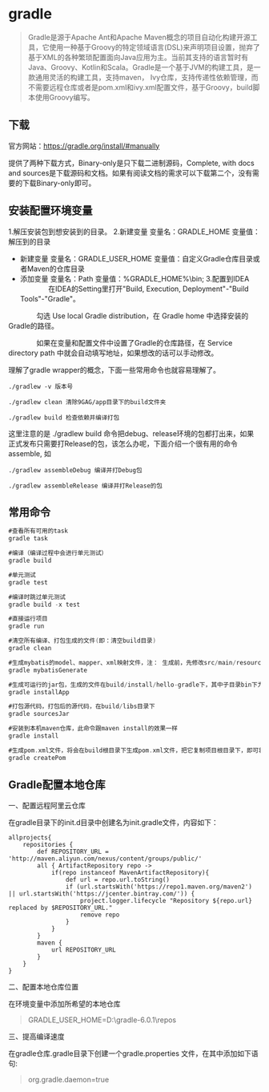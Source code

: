 # gradle

>Gradle是源于Apache Ant和Apache Maven概念的项目自动化构建开源工具，它使用一种基于Groovy的特定领域语言(DSL)来声明项目设置，抛弃了基于XML的各种繁琐配置面向Java应用为主。当前其支持的语言暂时有Java、Groovy、Kotlin和Scala。Gradle是一个基于JVM的构建工具，是一款通用灵活的构建工具，支持maven， Ivy仓库，支持传递性依赖管理，而不需要远程仓库或者是pom.xml和ivy.xml配置文件，基于Groovy，build脚本使用Groovy编写。


## 下载
官方网站：https://gradle.org/install/#manually

提供了两种下载方式，Binary-only是只下载二进制源码，Complete, with docs and sources是下载源码和文档。如果有阅读文档的需求可以下载第二个，没有需要的下载Binary-only即可。

## 安装配置环境变量

1.解压安装包到想安装到的目录。
2.新建变量 变量名：GRADLE_HOME 变量值：解压到的目录
  - 新建变量 变量名：GRADLE_USER_HOME 变量值：自定义Gradle仓库目录或者Maven的仓库目录
  - 添加变量 变量名：Path 变量值：%GRADLE_HOME%\bin;
3.配置到IDEA
　　　　在IDEA的Setting里打开"Build, Execution, Deployment"-"Build Tools"-"Gradle"。

　　　　勾选 Use local Gradle distribution，在 Gradle home 中选择安装的Gradle的路径。

　　　　如果在变量和配置文件中设置了Gradle的仓库路径，在 Service directory path 中就会自动填写地址，如果想改的话可以手动修改。
    
理解了gradle wrapper的概念，下面一些常用命令也就容易理解了。
```
./gradlew -v 版本号

./gradlew clean 清除9GAG/app目录下的build文件夹

./gradlew build 检查依赖并编译打包
```
这里注意的是 ./gradlew build 命令把debug、release环境的包都打出来，如果正式发布只需要打Release的包，该怎么办呢，下面介绍一个很有用的命令 assemble, 如
```
./gradlew assembleDebug 编译并打Debug包

./gradlew assembleRelease 编译并打Release的包
```

## 常用命令

```gradle
#查看所有可用的task
gradle task

#编译（编译过程中会进行单元测试）
gradle build

#单元测试
gradle test

#编译时跳过单元测试
gradle build -x test

#直接运行项目 
gradle run

#清空所有编译、打包生成的文件(即：清空build目录)
gradle clean

#生成mybatis的model、mapper、xml映射文件，注： 生成前，先修改src/main/resources/generatorConfig.xml 文件中的相关参数 ， 比如：mysql连接串，目标文件的生成路径等等
gradle mybatisGenerate

#生成可运行的jar包，生成的文件在build/install/hello-gradle下，其中子目录bin下为启动脚本， 子目录lib为生成的jar包
gradle installApp

#打包源代码，打包后的源代码，在build/libs目录下
gradle sourcesJar

#安装到本机maven仓库，此命令跟maven install的效果一样
gradle install

#生成pom.xml文件，将会在build根目录下生成pom.xml文件，把它复制项目根目录下，即可将gradle方便转成maven项目
gradle createPom
```

## Gradle配置本地仓库

一、配置远程阿里云仓库

在gradle目录下的init.d目录中创建名为init.gradle文件，内容如下：

```
allprojects{
    repositories {
        def REPOSITORY_URL = 'http://maven.aliyun.com/nexus/content/groups/public/'
        all { ArtifactRepository repo ->
            if(repo instanceof MavenArtifactRepository){
                def url = repo.url.toString()
                if (url.startsWith('https://repo1.maven.org/maven2') || url.startsWith('https://jcenter.bintray.com/')) {
                    project.logger.lifecycle "Repository ${repo.url} replaced by $REPOSITORY_URL."
                    remove repo
                }
            }
        }
        maven {
            url REPOSITORY_URL
        }
    }
}
```

二、配置本地仓库位置

在环境变量中添加所希望的本地仓库

> GRADLE_USER_HOME=D:\gradle-6.0.1\repos

三、提高编译速度

在gradle仓库.gradle目录下创建一个gradle.properties 文件，在其中添加如下语句:

> org.gradle.daemon=true


